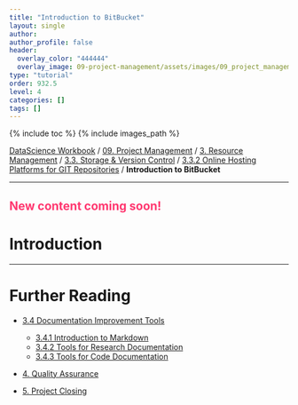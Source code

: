 ```yaml
---
title: "Introduction to BitBucket"
layout: single
author:
author_profile: false
header:
  overlay_color: "444444"
  overlay_image: 09-project-management/assets/images/09_project_management_banner.png
type: "tutorial"
order: 932.5
level: 4
categories: []
tags: []
---
```


{% include toc %}
{% include images_path %}

[DataScience Workbook](https://datascience.101workbook.org/) / [09. Project Management](../../00-ProjectManagement-LandingPage.md) / [3. Resource Management](../00-intro-resource-management) / [3.3. Storage & Version Control](01-storage-version-control.md) / [3.3.2 Online Hosting Platforms for GIT Repositories](03-repo-hosting-platforms.md) / **Introduction to BitBucket**

---


## <span style="color: #ff3870;">New content coming soon!</span>

# Introduction





___
# Further Reading
* [3.4 Documentation Improvement Tools](../02-DOCUMENTATION/01-documentation-improvement-tools)
  * [3.4.1 Introduction to Markdown](../02-DOCUMENTATION/02-intro-to-markdown)
  * [3.4.2 Tools for Research Documentation](../02-DOCUMENTATION/03-project_documentation)
  * [3.4.3 Tools for Code Documentation](../02-DOCUMENTATION/04-code_documentation)

* [4. Quality Assurance](../../03-PRODUCTIVITY/00-quality-assurance)
* [5. Project Closing](../../04-PUBLICATION/01-project-closing)
